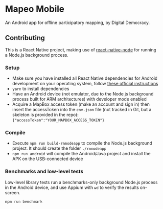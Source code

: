 # Mapeo Mobile

An Android app for offline participatory mapping, by Digital Democracy.

## Contributing

This is a React Native project, making use of [react-native-node](https://github.com/staltz/react-native-node) for running a Node.js background process.

### Setup

- Make sure you have installed all React Native dependencies for Android development on your operating system, follow [these official instructions](http://facebook.github.io/react-native/docs/getting-started.html)
- `yarn` to install dependencies
- Have an Android device (not emulator, due to the Node.js background process built for ARM architectures) with developer mode enabled
- Acquire a MapBox access token (make an account and sign in) then insert the accessToken into the `env.json` file (not tracked in Git, but a skeleton is provided in the repo): `{"accessToken":"YOUR_MAPBOX_ACCESS_TOKEN"}`

### Compile

- Execute `npm run build-rnnodeapp` to compile the Node.js background project. It should create the folder `./rnnodeapp`
- `npm run android` will compile the Android/Java project and install the APK on the USB-connected device

### Benchmarks and low-level tests

Low-level library tests run a benchmarks-only background Node.js process in the Android device, and use Appium with `wd` to verify the results on-screen.

```
npm run benchmark
```
